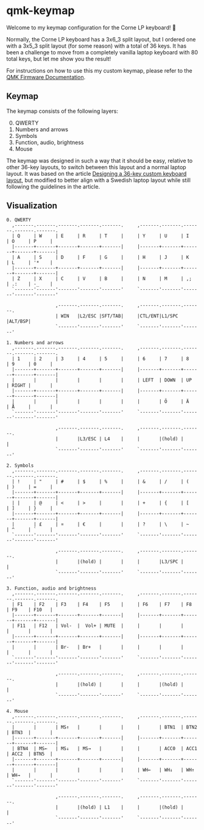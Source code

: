 # qmk-keymap

Welcome to my keymap configuration for the Corne LP keyboard! :wave:

Normally, the Corne LP keyboard has a 3x6\_3 split layout, but I ordered one with a 3x5\_3 split layout (for some reason) with a total of 36 keys. It has been a challenge to move from a completely vanilla laptop keyboard with 80 total keys, but let me show you the result!

For instructions on how to use this my custom keymap, please refer to the [QMK Firmware Documentation](https://docs.qmk.fm/#/newbs_building_firmware_workflow?id=review-workflow-output).

## Keymap
The keymap consists of the following layers:

0. QWERTY
1. Numbers and arrows
2. Symbols
3. Function, audio, brightness
4. Mouse

The keymap was designed in such a way that it should be easy, relative to other 36-key layouts, to switch between this layout and a normal laptop layout. It was based on the article [Designing a 36-key custom keyboard layout](https://peterxjang.com/blog/designing-a-36-key-custom-keyboard-layout.html), but modified to better align with a Swedish laptop layout while still following the guidelines in the article.

## Visualization

```
0. QWERTY
  ,-------.-------.-------.-------.-------.     ,-------.-------.-------.-------.-------.
  | Q     | W     | E     | R     | T     |     | Y     | U     | I     | O     | P     |
  |-------+-------+-------+-------+-------|     |-------+-------+-------+-------+-------|
  | A     | S     | D     | F     | G     |     | H     | J     | K     | L     | '*    |
  |-------+-------+-------+-------+-------|     |-------+-------+-------+-------+-------|
  | Z     | X     | C     | V     | B     |     | N     | M     | ,;    | .:    | -_    |
  `-------'-------'-------'-------'-------'     `-------'-------'-------'-------'-------'

                  ,-------.-------.-------.     ,-------.-------.-------.
                  | WIN   |L2/ESC |SFT/TAB|     |CTL/ENT|L1/SPC |ALT/BSP|
                  `-------'-------'-------'     `-------'-------'-------'

1. Numbers and arrows
  ,-------.-------.-------.-------.-------.     ,-------.-------.-------.-------.-------.
  | 1     | 2     | 3     | 4     | 5     |     | 6     | 7     | 8     | 9     | 0     |
  |-------+-------+-------+-------+-------|     |-------+-------+-------+-------+-------|
  |       |       |       |       |       |     | LEFT  | DOWN  | UP    | RIGHT |       |
  |-------+-------+-------+-------+-------|     |-------+-------+-------+-------+-------|
  |       |       |       |       |       |     |       | Ö     | Ä     | Å     |       |
  `-------'-------'-------'-------'-------'     `-------'-------'-------'-------'-------'

                  ,-------.-------.-------.     ,-------.-------.-------.
                  |       |L3/ESC | L4    |     |       |(hold) |       |
                  `-------'-------'-------'     `-------'-------'-------'

2. Symbols
  ,-------.-------.-------.-------.-------.     ,-------.-------.-------.-------.-------.
  | !     | "     | #     | $     | %     |     | &     | /     | (     | )     | =     |
  |-------+-------+-------+-------+-------|     |-------+-------+-------+-------+-------|
  | |     | @     | <     | >     |       |     | +     | {     | [     | ]     | }     |
  |-------+-------+-------+-------+-------|     |-------+-------+-------+-------+-------|
  |       | £     | ¤     | €     |       |     | ?     | \     | ~     | ^     | `     |
  `-------'-------'-------'-------'-------'     `-------'-------'-------'-------'-------'

                  ,-------.-------.-------.     ,-------.-------.-------.
                  |       |(hold) |       |     |       |L3/SPC |       |
                  `-------'-------'-------'     `-------'-------'-------'

3. Function, audio and brightness
  ,-------.-------.-------.-------.-------.     ,-------.-------.-------.-------.-------.
  | F1    | F2    | F3    | F4    | F5    |     | F6    | F7    | F8    | F9    | F10   |
  |-------+-------+-------+-------+-------|     |-------+-------+-------+-------+-------|
  | F11   | F12   | Vol-  |  Vol+ | MUTE  |     |       |       |       |       |       |
  |-------+-------+-------+-------+-------|     |-------+-------+-------+-------+-------|
  |       |       | Br-   | Br+   |       |     |       |       |       |       |       |
  `-------'-------'-------'-------'-------'     `-------'-------'-------'-------'-------'

                  ,-------.-------.-------.     ,-------.-------.-------.
                  |       |(hold) |       |     |       |(hold) |       |
                  `-------'-------'-------'     `-------'-------'-------'

4. Mouse
  ,-------.-------.-------.-------.-------.     ,-------.-------.-------.-------.-------.
  |       |       | MS↑   |       |       |     |       | BTN1  | BTN2  | BTN3  |       |
  |-------+-------+-------+-------+-------|     |-------+-------+-------+-------+-------|
  | BTN4  | MS←   | MS↓   | MS→   |       |     |       | ACC0  | ACC1  | ACC2  | BTN5  |
  |-------+-------+-------+-------+-------|     |-------+-------+-------+-------+-------|
  |       |       |       |       |       |     | WH←   | WH↓   | WH↑   | WH→   |       |
  `-------'-------'-------'-------'-------'     `-------'-------'-------'-------'-------'

                  ,-------.-------.-------.     ,-------.-------.-------.
                  |       |(hold) | L1    |     |       |(hold) |       |
                  `-------'-------'-------'     `-------'-------'-------'
```
